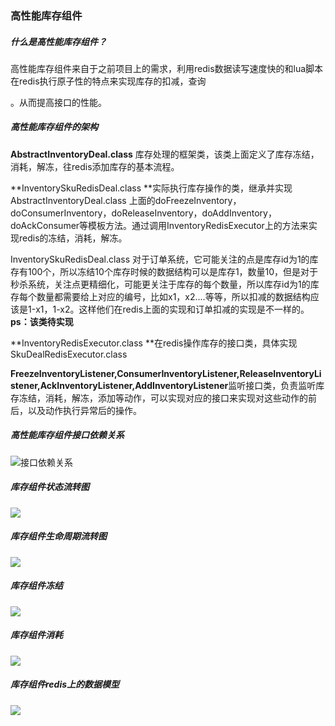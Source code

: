 ### 高性能库存组件

##### 什么是高性能库存组件？

高性能库存组件来自于之前项目上的需求，利用redis数据读写速度快的和lua脚本在redis执行原子性的特点来实现库存的扣减，查询

。从而提高接口的性能。

##### 高性能库存组件的架构

**AbstractInventoryDeal.class** 库存处理的框架类，该类上面定义了库存冻结，消耗，解冻，往redis添加库存的基本流程。

**InventorySkuRedisDeal.class **实际执行库存操作的类，继承并实现AbstractInventoryDeal.class 上面的doFreezeInventory，doConsumerInventory，doReleaseInventory，doAddInventory，doAckConsumer等模板方法。通过调用InventoryRedisExecutor上的方法来实现redis的冻结，消耗，解冻。

InventorySkuRedisDeal.class 对于订单系统，它可能关注的点是库存id为1的库存有100个，所以冻结10个库存时候的数据结构可以是库存1，数量10，但是对于秒杀系统，关注点更精细化，可能更关注于库存的每个数量，所以库存id为1的库存每个数量都需要给上对应的编号，比如x1，x2....等等，所以扣减的数据结构应该是1-x1，1-x2。这样他们在redis上面的实现和订单扣减的实现是不一样的。**ps：该类待实现**

**InventoryRedisExecutor.class **在redis操作库存的接口类，具体实现SkuDealRedisExecutor.class

**FreezeInventoryListener,ConsumerInventoryListener,ReleaseInventoryListener,AckInventoryListener,AddInventoryListener**监听接口类，负责监听库存冻结，消耗，解冻，添加等动作，可以实现对应的接口来实现对这些动作的前后，以及动作执行异常后的操作。

##### 高性能库存组件接口依赖关系

![接口依赖关系](https://github.com/ppamos/InventoryDeal/blob/main/static/%E5%BA%93%E5%AD%98%E7%BB%84%E4%BB%B6%E6%8E%A5%E5%8F%A3%E5%B1%82%E8%AE%BE%E8%AE%A1.jpg?raw=true)

##### 库存组件状态流转图

![](https://github.com/ppamos/InventoryDeal/blob/main/static/%E5%BA%93%E5%AD%98%E6%B5%81%E8%BD%AC%E7%9A%84%E5%90%84%E4%B8%AA%E7%8A%B6%E6%80%81.jpg?raw=true)

##### 库存组件生命周期流转图

![](https://github.com/ppamos/InventoryDeal/blob/main/static/%E5%BA%93%E5%AD%98%E6%93%8D%E4%BD%9C%E7%94%9F%E5%91%BD%E5%91%A8%E6%9C%9F%E6%95%B0%E6%8D%AE%E6%B5%81%E8%BD%AC%E5%9B%BE.jpg?raw=true)

##### 库存组件冻结

![](https://github.com/ppamos/InventoryDeal/blob/main/static/%E5%BA%93%E5%AD%98%E5%86%BB%E7%BB%93.jpg?raw=true)

##### 库存组件消耗

![](https://github.com/ppamos/InventoryDeal/blob/main/static/%E5%BA%93%E5%AD%98%E6%B6%88%E8%80%97.jpg?raw=true)

##### 库存组件redis上的数据模型

![](https://github.com/ppamos/InventoryDeal/blob/main/static/redis%E6%A8%A1%E5%9E%8B.jpg?raw=true)
